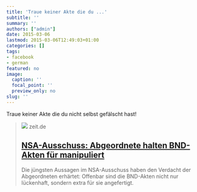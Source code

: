 ```yaml
---
title: 'Traue keiner Akte die du ...'
subtitle: ''
summary: ''
authors: ["admin"]
date: 2015-03-06
lastmod: 2015-03-06T12:49:03+01:00
categories: []
tags:
- facebook
- german
featured: no
image:
  caption: ''
  focal_point: ''
  preview_only: no
slug: ''
---
```

Traue keiner Akte die du nicht selbst gefälscht hast!﻿
> [![](https://img.zeit.de/administratives/sharing/fallback-image/wide__1300x731)](http://www.zeit.de/politik/2015-03/nsa-ausschuss-bnd-gefaelschte-akten/komplettansicht)
> zeit.de
> ## [NSA-Ausschuss: Abgeordnete halten BND-Akten für manipuliert](http://www.zeit.de/politik/2015-03/nsa-ausschuss-bnd-gefaelschte-akten/komplettansicht)
>
>Die jüngsten Aussagen im NSA-Ausschuss haben den Verdacht der Abgeordneten erhärtet: Offenbar sind die BND-Akten nicht nur lückenhaft, sondern extra für sie angefertigt.


